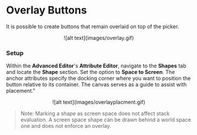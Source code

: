 # Overlay Buttons

It is possible to create buttons that remain overlaid on top of the picker.

<center>![alt text](images/overlay.gif)</center>

### Setup

Within the **Advanced Editor**'s **Attribute Editor**, navigate to the **Shapes** tab and locate the **Shape** section. Set the option to **Space to Screen**.
The anchor attributes specify the docking corner where you want to position the button relative to its container. The canvas serves as a guide to assist with placement."

<center>![alt text](images/overlayplacment.gif)</center>

> Note: Marking a shape as screen space does not affect stack evaluation. A screen space shape can be drawn behind a world space one and does not enforce an overlay.